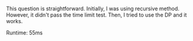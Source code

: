 This question is straightforward. Initially, I was using recursive method. However, it didn't pass the time limit test. Then, I tried to use the DP and it works.

Runtime: 55ms
